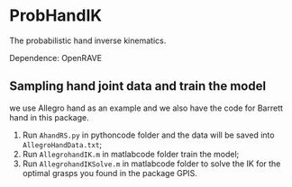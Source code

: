 # ProbHandIK
The probabilistic hand inverse kinematics.

Dependence: OpenRAVE

## Sampling hand joint data and train the model
we use Allegro hand as an example and we also have the code for Barrett hand in this package.
1. Run `AhandRS.py` in pythoncode folder and the data will be saved into `AllegroHandData.txt`;
2. Run `AllegrohandIK.m` in matlabcode folder train the model;
3. Run `AllegrohandIKSolve.m` in matlabcode folder to solve the IK for the optimal grasps you found in the package GPIS.


